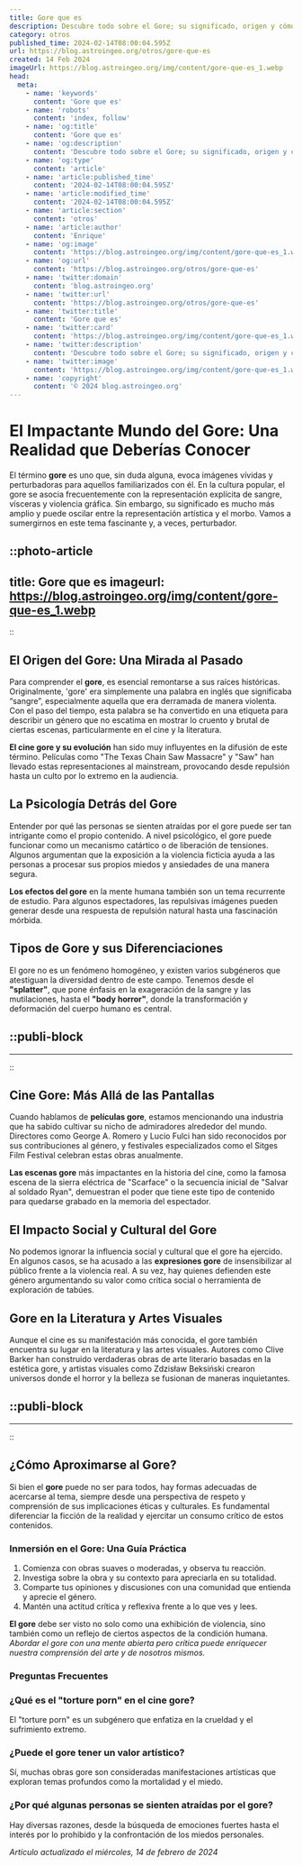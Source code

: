 ```yaml
---
title: Gore que es
description: Descubre todo sobre el Gore; su significado, origen y cómo impacta en la cultura contemporánea. Análisis profundo sin sensacionalismo.
category: otros
published_time: 2024-02-14T08:00:04.595Z
url: https://blog.astroingeo.org/otros/gore-que-es
created: 14 Feb 2024
imageUrl: https://blog.astroingeo.org/img/content/gore-que-es_1.webp
head:
  meta:
    - name: 'keywords'
      content: 'Gore que es'
    - name: 'robots'
      content: 'index, follow'
    - name: 'og:title'
      content: 'Gore que es'
    - name: 'og:description'
      content: 'Descubre todo sobre el Gore; su significado, origen y cómo impacta en la cultura contemporánea. Análisis profundo sin sensacionalismo.'
    - name: 'og:type'
      content: 'article'
    - name: 'article:published_time'
      content: '2024-02-14T08:00:04.595Z'
    - name: 'article:modified_time'
      content: '2024-02-14T08:00:04.595Z'
    - name: 'article:section'
      content: 'otros'
    - name: 'article:author'
      content: 'Enrique'
    - name: 'og:image'
      content: 'https://blog.astroingeo.org/img/content/gore-que-es_1.webp'
    - name: 'og:url'
      content: 'https://blog.astroingeo.org/otros/gore-que-es'
    - name: 'twitter:domain'
      content: 'blog.astroingeo.org'
    - name: 'twitter:url'
      content: 'https://blog.astroingeo.org/otros/gore-que-es'
    - name: 'twitter:title'
      content: 'Gore que es'
    - name: 'twitter:card'
      content: 'https://blog.astroingeo.org/img/content/gore-que-es_1.webp'
    - name: 'twitter:description'
      content: 'Descubre todo sobre el Gore; su significado, origen y cómo impacta en la cultura contemporánea. Análisis profundo sin sensacionalismo.'
    - name: 'twitter:image'
      content: 'https://blog.astroingeo.org/img/content/gore-que-es_1.webp'
    - name: 'copyright'
      content: '© 2024 blog.astroingeo.org'
---
```

# El Impactante Mundo del Gore: Una Realidad que Deberías Conocer

El término **gore** es uno que, sin duda alguna, evoca imágenes vívidas y perturbadoras para aquellos familiarizados con él. En la cultura popular, el gore se asocia frecuentemente con la representación explícita de sangre, vísceras y violencia gráfica. Sin embargo, su significado es mucho más amplio y puede oscilar entre la representación artística y el morbo. Vamos a sumergirnos en este tema fascinante y, a veces, perturbador.


::photo-article
---
title: Gore que es
imageurl: https://blog.astroingeo.org/img/content/gore-que-es_1.webp
---
::


## El Origen del Gore: Una Mirada al Pasado
Para comprender el **gore**, es esencial remontarse a sus raíces históricas. Originalmente, 'gore' era simplemente una palabra en inglés que significaba “sangre”, especialmente aquella que era derramada de manera violenta. Con el paso del tiempo, esta palabra se ha convertido en una etiqueta para describir un género que no escatima en mostrar lo cruento y brutal de ciertas escenas, particularmente en el cine y la literatura.

**El cine gore y su evolución** han sido muy influyentes en la difusión de este término. Películas como "The Texas Chain Saw Massacre" y "Saw" han llevado estas representaciones al mainstream, provocando desde repulsión hasta un culto por lo extremo en la audiencia.

## La Psicología Detrás del Gore
Entender por qué las personas se sienten atraídas por el gore puede ser tan intrigante como el propio contenido. A nivel psicológico, el gore puede funcionar como un mecanismo catártico o de liberación de tensiones. Algunos argumentan que la exposición a la violencia ficticia ayuda a las personas a procesar sus propios miedos y ansiedades de una manera segura.

**Los efectos del gore** en la mente humana también son un tema recurrente de estudio. Para algunos espectadores, las repulsivas imágenes pueden generar desde una respuesta de repulsión natural hasta una fascinación mórbida.

## Tipos de Gore y sus Diferenciaciones
El gore no es un fenómeno homogéneo, y existen varios subgéneros que atestiguan la diversidad dentro de este campo. Tenemos desde el **"splatter"**, que pone énfasis en la exageración de la sangre y las mutilaciones, hasta el **"body horror"**, donde la transformación y deformación del cuerpo humano es central.


  ::publi-block
  ---
  ---
  ::
  
  
## Cine Gore: Más Allá de las Pantallas
Cuando hablamos de **películas gore**, estamos mencionando una industria que ha sabido cultivar su nicho de admiradores alrededor del mundo. Directores como George A. Romero y Lucio Fulci han sido reconocidos por sus contribuciones al género, y festivales especializados como el Sitges Film Festival celebran estas obras anualmente.

**Las escenas gore** más impactantes en la historia del cine, como la famosa escena de la sierra eléctrica de "Scarface" o la secuencia inicial de "Salvar al soldado Ryan", demuestran el poder que tiene este tipo de contenido para quedarse grabado en la memoria del espectador.

## El Impacto Social y Cultural del Gore
No podemos ignorar la influencia social y cultural que el gore ha ejercido. En algunos casos, se ha acusado a las **expresiones gore** de insensibilizar al público frente a la violencia real. A su vez, hay quienes defienden este género argumentando su valor como crítica social o herramienta de exploración de tabúes.

## Gore en la Literatura y Artes Visuales
Aunque el cine es su manifestación más conocida, el gore también encuentra su lugar en la literatura y las artes visuales. Autores como Clive Barker han construido verdaderas obras de arte literario basadas en la estética gore, y artistas visuales como Zdzisław Beksiński crearon universos donde el horror y la belleza se fusionan de maneras inquietantes.


  ::publi-block
  ---
  ---
  ::
  
  
## ¿Cómo Aproximarse al Gore?
Si bien el **gore** puede no ser para todos, hay formas adecuadas de acercarse al tema, siempre desde una perspectiva de respeto y comprensión de sus implicaciones éticas y culturales. Es fundamental diferenciar la ficción de la realidad y ejercitar un consumo crítico de estos contenidos.

### Inmersión en el Gore: Una Guía Práctica
1. Comienza con obras suaves o moderadas, y observa tu reacción.
2. Investiga sobre la obra y su contexto para apreciarla en su totalidad.
3. Comparte tus opiniones y discusiones con una comunidad que entienda y aprecie el género.
4. Mantén una actitud crítica y reflexiva frente a lo que ves y lees.

**El gore** debe ser visto no solo como una exhibición de violencia, sino también como un reflejo de ciertos aspectos de la condición humana. *Abordar el gore con una mente abierta pero crítica puede enriquecer nuestra comprensión del arte y de nosotros mismos.*

### Preguntas Frecuentes

### ¿Qué es el "torture porn" en el cine gore?
El "torture porn" es un subgénero que enfatiza en la crueldad y el sufrimiento extremo.

### ¿Puede el gore tener un valor artístico?
Sí, muchas obras gore son consideradas manifestaciones artísticas que exploran temas profundos como la mortalidad y el miedo.

### ¿Por qué algunas personas se sienten atraídas por el gore?
Hay diversas razones, desde la búsqueda de emociones fuertes hasta el interés por lo prohibido y la confrontación de los miedos personales.

_Artículo actualizado el miércoles, 14 de febrero de 2024_